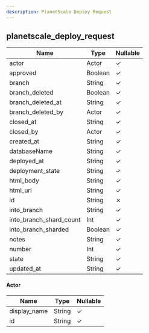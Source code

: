 ```yaml
---
description: PlanetScale Deploy Request
---
```

planetscale_deploy_request
--------------------------

| **Name**                | **Type** | **Nullable** |
| ----------------------- | -------- | ------------ |
| actor                   | Actor    | &check;      |
| approved                | Boolean  | &check;      |
| branch                  | String   | &check;      |
| branch_deleted          | Boolean  | &check;      |
| branch_deleted_at       | String   | &check;      |
| branch_deleted_by       | Actor    | &check;      |
| closed_at               | String   | &check;      |
| closed_by               | Actor    | &check;      |
| created_at              | String   | &check;      |
| databaseName            | String   | &check;      |
| deployed_at             | String   | &check;      |
| deployment_state        | String   | &check;      |
| html_body               | String   | &check;      |
| html_url                | String   | &check;      |
| id                      | String   | &cross;      |
| into_branch             | String   | &check;      |
| into_branch_shard_count | Int      | &check;      |
| into_branch_sharded     | Boolean  | &check;      |
| notes                   | String   | &check;      |
| number                  | Int      | &check;      |
| state                   | String   | &check;      |
| updated_at              | String   | &check;      |

#### Actor
| **Name**     | **Type** | **Nullable** |
| ------------ | -------- | ------------ |
| display_name | String   | &check;      |
| id           | String   | &check;      |
